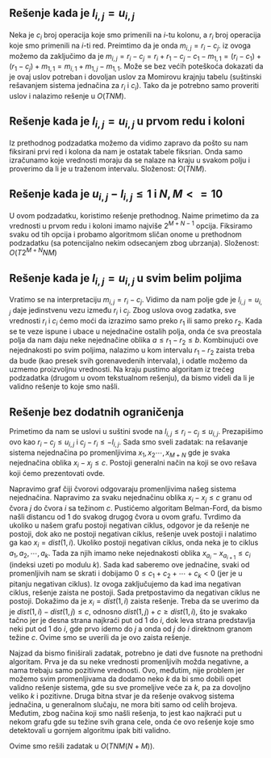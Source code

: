 ﻿## Rešenje kada je $l_{i,j}=u_{i,j}$
Neka je $c_i$ broj operacija koje smo primenili na $i$-tu kolonu, a $r_i$ broj operacija koje smo primenili na $i$-ti red. Preimtimo da je onda $m_{i,j}=r_{i}-c_{j}$. iz ovoga možemo da zaključimo da je $m_{i,j}=r_{i}-c_{j}=r_{i}+r_{1}-c_{j}-c_{1}-m_{1,1}=(r_i-c_1)+(r_1-c_j)+m_{1,1}=m_{i,1}+m_{1,j}-m_{1,1}$. Može se bez većih poteškoća dokazati da je ovaj uslov potreban i dovoljan uslov za Momirovu krajnju tabelu (suštinski rešavanjem sistema jednačina za $r_i$ i $c_i$). Tako da je potrebno samo proveriti uslov i nalazimo rešenje u $O(TNM)$.

## Rešenje kada je $l_{i,j}=u_{i,j}$ u prvom redu i koloni
Iz prethodnog podzadatka možemo da vidimo zapravo da pošto su nam fiksirani prvi red i kolona da nam je ostatak tabele fiksrian. Onda samo izračunamo koje vrednosti moraju da se nalaze na kraju u svakom polju i proverimo da li je u traženom intervalu. Složenost:  $O(TNM)$.

## Rešenje kada je $u_{i,j}-l_{i,j}\leq1$ i $N,M<=10$
U ovom podzadatku, koristimo rešenje prethodnog. Naime primetimo da za vrednosti u prvom redu i koloni imamo najviše $2^{M+N-1}$ opcija. Fiksiramo svaku od tih opcija i probamo algoritmom sličan onome u prethodnom podzadatku (sa potencijalno nekim odsecanjem zbog ubrzanja). Složenost:  $O(T2^{M+N}NM)$

## Rešenje kada je $l_{i,j}=u_{i,j}$ u svim belim poljima
Vratimo se na interpretaciju $m_{i,j}=r_{i}-c_{j}$. Vidimo da nam polje gde je $l_{i,j}=u_{i,j}$ daje jedinstvenu vezu između $r_{i}$ i $c_{j}$. Zbog uslova ovog zadatka, sve vrednosti $r_i$ i $c_i$ ćemo moći da izrazimo samo preko $r_1$ ili samo preko $r_2$. Kada se te veze ispune i ubace u nejednačine ostalih polja, onda će sva preostala polja da nam daju neke nejednačine oblika $a\le r_1-r_2\le b$. Kombinujući ove nejednakosti po svim poljima, nalazimo u kom intervalu  $r_1-r_2$ zaista treba da bude (kao presek svih gorenavedenih intervala), i odatle možemo da uzmemo proizvoljnu vrednosti. Na kraju pustimo algoritam iz trećeg podzadatka (drugom u ovom tekstualnom rešenju), da bismo videli da li je validno rešenje to koje smo našli.

## Rešenje bez dodatnih ograničenja
Primetimo da nam se uslovi u suštini svode na $l_{i,j}\leq r_i-c_j\leq u_{i,j}$. Prezapišimo ovo kao $r_i-c_j\leq u_{i,j}$ i $c_j-r_i\leq-l_{i,j}$. Sada smo sveli zadatak: na rešavanje sistema nejednačina po promenljivima $x_1,x_2\cdots,x_{M+N}$ gde je svaka nejednačina oblika $x_i-x_j\leq c$. Postoji generalni način na koji se ovo rešava koji ćemo prezentovati ovde.

Napravimo graf čiji čvorovi odgovaraju promenljivima našeg sistema nejednačina. Napravimo za svaku nejednačinu oblika $x_i-x_j\leq c$ granu od čvora $j$ do čvora $i$ sa težinom $c$. Pustićemo algoritam Belman-Ford, da bismo našli distancu od $1$ do svakog drugog čvora u ovom grafu. Tvrdimo da ukoliko u našem grafu postoji negativan ciklus, odgovor je da rešenje ne postoji, dok ako ne postoji negativan ciklus, rešenje uvek postoji i nalatimo ga kao $x_i=dist(1,i)$. Ukoliko postoji negativan ciklus, onda neka je to ciklus $a_1,a_2,\cdots,a_k$. Tada za njih imamo neke nejednakosti oblika $x_{a_i}-x_{a_{i+1}}\leq c_{i}$ (indeksi uzeti po modulu $k$). Sada kad saberemo ove jednačine, svaki od promenljivih nam se skrati i dobijamo $0\leq c_1+c_2+\cdots+c_k<0$ (jer je u pitanju negativan ciklus). Iz ovoga zaključujemo da kad ima negativan ciklus, rešenje zaista ne postoji. Sada pretpostavimo da negativan ciklus ne postoji. Dokažimo da je $x_i=dist(1,i)$ zaista rešenje. Treba da se uverimo da je $dist(1,i)-dist(1,j)\leq c$, odnosno $dist(1,j)+c\geq dist(1,i)$, što je svakako tačno jer je desna strana najkraći put od $1$ do $i$, dok leva strana predstavlja neki put od $1$ do $i$, gde prvo idemo do $j$ a onda od $j$ do $i$ direktnom granom težine $c$. Ovime smo se uverili da je ovo zaista rešenje.

Najzad da bismo finiširali zadatak, potrebno je dati dve fusnote na prethodni algoritam. Prva je da su neke vrednosti promenljivih možda negativne, a nama trebaju samo pozitivne vrednosti. Ovo, međutim, nije problem jer možemo svim promenljivama da dodamo neko $k$ da bi smo dobili opet validno rešenje sistema, gde su sve promeljive veće za $k$, pa za dovoljno veliko $k$ i pozitivne. Druga bitna stvar je da rešenje ovakvog sistema jednačina, u generalnom slučaju, ne mora biti samo od celih brojeva. Međutim, zbog načina koji smo našli rešenja, to jest kao najkraći put u nekom grafu gde su težine svih grana cele, onda će ovo rešenje koje smo detektovali u gornjem algoritmu ipak biti validno.

Ovime smo rešili zadatak u $O(TNM(N+M))$.
